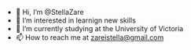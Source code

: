 - 👋 Hi, I’m @StellaZare
- 👀 I’m interested in learnign new skills
- 🌱 I’m currently studying at the University of Victoria
- 📫 How to reach me at zareistella@gmail.com


